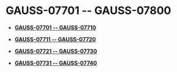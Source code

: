 # GAUSS-07701 -- GAUSS-07800<a name="EN-US_TOPIC_0000001197579172"></a>

-   **[GAUSS-07701 -- GAUSS-07710](gauss-07701----gauss-07710.md)**  

-   **[GAUSS-07711 -- GAUSS-07720](gauss-07711----gauss-07720.md)**  

-   **[GAUSS-07721 -- GAUSS-07730](gauss-07721----gauss-07730.md)**  

-   **[GAUSS-07731 -- GAUSS-07740](gauss-07731----gauss-07740.md)**  


